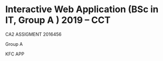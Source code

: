 # Interactive Web Application (BSc in IT, Group A ) 2019 – CCT

CA2 ASSIGMENT 2016456

Group A
 
KFC APP

